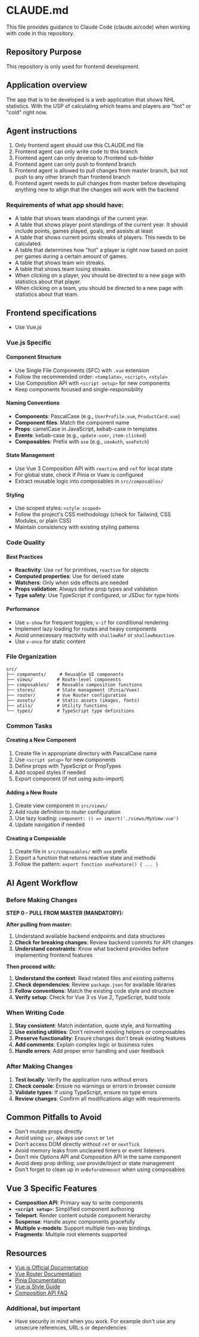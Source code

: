 # CLAUDE.md

This file provides guidance to Claude Code (claude.ai/code) when working with code in this repository.

## Repository Purpose

This repository is only used for frontend development.

## Application overview

The app that is to be developed is a web application that shows NHL statistics. With the USP of calculating which teams and players are "hot" or "cold" right now.

## Agent instructions

1. Only frontend agent should use this CLAUDE.md file
2. Frontend agent can only write code to this branch
3. Frontend agent can only develop to /frontend sub-folder
4. Frontend agent can only push to frontend branch
5. Frontend agent is allowed to pull changes from master branch, but not push to any other branch than frontend branch
6. Frontend agent needs to pull changes from master before developing anything new to allign that the changes will work with the backend

### Requirements of what app should have:

- A table that shows team standings of the current year.
- A table that shows player point standings of the current year. It should include points, games played, goals, and assists at least
- A table that shows current points streaks of players. This needs to be calculated.
- A table that determines how "hot" a player is right now based on point per games during a certain amount of games.
- A table that shows team win streaks.
- A table that shows team losing streaks.
- When clicking on a player, you should be directed to a new page with statistics about that player.
- When clicking on a team, you should be directed to a new page with statistics about that team.

## Frontend specifications

- Use Vue.js

### Vue.js Specific

#### Component Structure

- Use Single File Components (SFC) with `.vue` extension
- Follow the recommended order: `<template>`, `<script>`, `<style>`
- Use Composition API with `<script setup>` for new components
- Keep components focused and single-responsibility

#### Naming Conventions

- **Components**: PascalCase (e.g., `UserProfile.vue`, `ProductCard.vue`)
- **Component files**: Match the component name
- **Props**: camelCase in JavaScript, kebab-case in templates
- **Events**: kebab-case (e.g., `update-user`, `item-clicked`)
- **Composables**: Prefix with `use` (e.g., `useAuth`, `useFetch`)

#### State Management

- Use Vue 3 Composition API with `reactive` and `ref` for local state
- For global state, check if Pinia or Vuex is configured
- Extract reusable logic into composables in `src/composables/`

#### Styling

- Use scoped styles: `<style scoped>`
- Follow the project's CSS methodology (check for Tailwind, CSS Modules, or plain CSS)
- Maintain consistency with existing styling patterns

### Code Quality

#### Best Practices

- **Reactivity**: Use `ref` for primitives, `reactive` for objects
- **Computed properties**: Use for derived state
- **Watchers**: Only when side effects are needed
- **Props validation**: Always define prop types and validation
- **Type safety**: Use TypeScript if configured, or JSDoc for type hints

#### Performance

- Use `v-show` for frequent toggles, `v-if` for conditional rendering
- Implement lazy loading for routes and heavy components
- Avoid unnecessary reactivity with `shallowRef` or `shallowReactive`
- Use `v-once` for static content

### File Organization

```
src/
├── components/     # Reusable UI components
├── views/         # Route-level components
├── composables/   # Reusable composition functions
├── stores/        # State management (Pinia/Vuex)
├── router/        # Vue Router configuration
├── assets/        # Static assets (images, fonts)
├── utils/         # Utility functions
└── types/         # TypeScript type definitions
```

### Common Tasks

#### Creating a New Component

1. Create file in appropriate directory with PascalCase name
2. Use `<script setup>` for new components
3. Define props with TypeScript or PropTypes
4. Add scoped styles if needed
5. Export component (if not using auto-import)

#### Adding a New Route

1. Create view component in `src/views/`
2. Add route definition to router configuration
3. Use lazy loading: `component: () => import('./views/MyView.vue')`
4. Update navigation if needed

#### Creating a Composable

1. Create file in `src/composables/` with `use` prefix
2. Export a function that returns reactive state and methods
3. Follow the pattern: `export function useFeature() { ... }`

## AI Agent Workflow

### Before Making Changes

**STEP 0 - PULL FROM MASTER (MANDATORY):**

**After pulling from master:**

1. Understand available backend endpoints and data structures
2. **Check for breaking changes**: Review backend commits for API changes
3. **Understand constraints**: Know what backend provides before implementing frontend features

**Then proceed with:**

1. **Understand the context**: Read related files and existing patterns
2. **Check dependencies**: Review `package.json` for available libraries
3. **Follow conventions**: Match the existing code style and structure
4. **Verify setup**: Check for Vue 3 vs Vue 2, TypeScript, build tools

### When Writing Code

1. **Stay consistent**: Match indentation, quote style, and formatting
2. **Use existing utilities**: Don't reinvent existing helpers or composables
3. **Preserve functionality**: Ensure changes don't break existing features
4. **Add comments**: Explain complex logic or business rules
5. **Handle errors**: Add proper error handling and user feedback

### After Making Changes

1. **Test locally**: Verify the application runs without errors
2. **Check console**: Ensure no warnings or errors in browser console
3. **Validate types**: If using TypeScript, ensure no type errors
4. **Review changes**: Confirm all modifications align with requirements

## Common Pitfalls to Avoid

- Don't mutate props directly
- Avoid using `var`, always use `const` or `let`
- Don't access DOM directly without `ref` or `nextTick`
- Avoid memory leaks from uncleared timers or event listeners
- Don't mix Options API and Composition API in the same component
- Avoid deep prop drilling; use provide/inject or state management
- Don't forget to clean up in `onBeforeUnmount` when using composables

## Vue 3 Specific Features

- **Composition API**: Primary way to write components
- **`<script setup>`**: Simplified component authoring
- **Teleport**: Render content outside component hierarchy
- **Suspense**: Handle async components gracefully
- **Multiple v-models**: Support multiple two-way bindings
- **Fragments**: Multiple root elements supported

## Resources

- [Vue.js Official Documentation](https://vuejs.org/)
- [Vue Router Documentation](https://router.vuejs.org/)
- [Pinia Documentation](https://pinia.vuejs.org/)
- [Vue.js Style Guide](https://vuejs.org/style-guide/)
- [Composition API FAQ](https://vuejs.org/guide/extras/composition-api-faq.html)

### Additional, but important

- Have security in mind when you work. For example don't use any unsecure references, URL:s or dependencies
